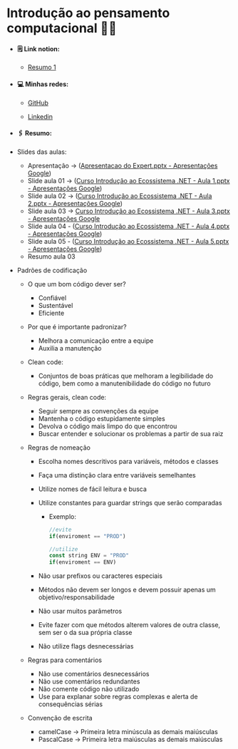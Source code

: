 # Introdução ao pensamento computacional :man_scientist:

- ####  :spiral_notepad: Link notion: 

  - [Resumo 1](https://showy-secure-60e.notion.site/Ecossistema-Net-e-Documenta-o-a1d76d33fdb84b288e55a9dd79068c55)

- ####  :computer: Minhas redes:

  - [GitHub](https://github.com/Brennez)

  - [Linkedin](https://www.linkedin.com/in/tchalisson-brenne-27911421b/)

- ####  :paperclips: Resumo: 

- Slides das aulas:

  - Apresentação  → ([Apresentacao do Expert.pptx - Apresentações Google](https://docs.google.com/presentation/d/17_so96uxqkX2o_D9_6TzSUvP6aTvXlOf/edit#slide=id.p2))
  - Slide aula 01    →  ([Curso Introdução ao Ecossistema .NET - Aula 1.pptx - Apresentações Google](https://docs.google.com/presentation/d/1CxUS5QHCu4mqMiCoMqbMpGjUntIlpYSc/edit#slide=id.p5))
  - Slide aula 02    → ([Curso Introdução ao Ecossistema .NET - Aula 2.pptx - Apresentações Google](https://docs.google.com/presentation/d/1FvIKgAR2AAA5q6CWxiUYCRt3UI88OqMP/edit#slide=id.p5))
  - Slide aula 03 → [Curso Introdução ao Ecossistema .NET - Aula 3.pptx - Apresentações Google](https://docs.google.com/presentation/d/1Vhee732MMbZIELQEWDx1CSwVyNinyYN1/edit#slide=id.p5)
  - Slide aula 04 - ([Curso Introdução ao Ecossistema .NET - Aula 4.pptx - Apresentações Google](https://docs.google.com/presentation/d/1f99uXpF7vx12B1-RXewflQ_kZzc32mk-/edit#slide=id.p5))
  - Slide aula 05 - ([Curso Introdução ao Ecossistema .NET - Aula 5.pptx - Apresentações Google](https://docs.google.com/presentation/d/16n61iXir2ywb-DW72H_Zjr7raqOjw_Ia/edit#slide=id.p5))
  - Resumo aula 03

- Padrões de codificação

  - O que um bom código dever ser?

    - Confiável
    - Sustentável
    - Eficiente

  - Por que é importante padronizar?

    - Melhora a comunicação entre a equipe
    - Auxilia a manutenção

  - Clean code:

    - Conjuntos de boas práticas que melhoram a legibilidade do código, bem como a manutenibilidade do código no futuro

  - Regras gerais, clean code:

    - Seguir sempre as convenções da equipe
    - Mantenha o código estupidamente simples
    - Devolva o código mais limpo do que encontrou
    - Buscar entender e solucionar os problemas a partir de sua raiz

  - Regras de nomeação

    - Escolha nomes descritivos para variáveis, métodos e classes

    - Faça uma distinção clara entre variáveis semelhantes

    - Utilize nomes de fácil leitura e busca

    - Utilize constantes para guardar strings que serão comparadas

      - Exemplo:

        ```jsx
        //evite 
        if(enviroment == "PROD")
        
        //utilize 
        const string ENV = "PROD"
        if(enviroment == ENV)
        ```

    - Não usar prefixos ou caracteres especiais

    - Métodos não devem ser longos e devem possuir apenas um objetivo/responsabilidade

    - Não usar muitos parâmetros

    - Evite fazer com que métodos alterem valores de outra classe, sem ser o da sua própria classe

    - Não utilize flags desnecessárias

  - Regras para comentários

    - Não use comentários desnecessários
    - Não use comentários redundantes
    - Não comente código não utilizado
    - Use para explanar sobre regras complexas e alerta de consequências sérias

  - Convenção de escrita

    - camelCase → Primeira letra minúscula as demais maiúsculas
    - PascalCase → Primeira letra maiúsculas as demais maiúsculas

